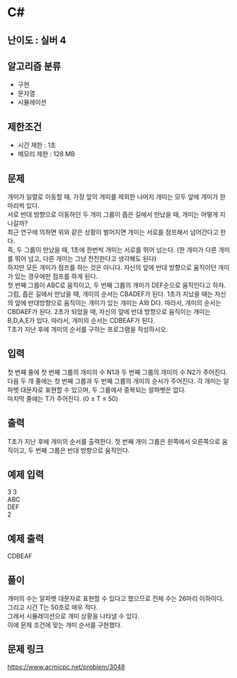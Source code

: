 # C#

## 난이도 : 실버 4

## 알고리즘 분류
  - 구현
  - 문자열
  - 시뮬레이션

## 제한조건
  - 시간 제한 : 1초
  - 메모리 제한 : 128 MB

## 문제
개미가 일렬로 이동할 때, 가장 앞의 개미를 제외한 나머지 개미는 모두 앞에 개미가 한 마리씩 있다.<br/>
서로 반대 방향으로 이동하던 두 개미 그룹이 좁은 길에서 만났을 때, 개미는 어떻게 지나갈까?<br/>
최근 연구에 의하면 위와 같은 상황이 벌어지면 개미는 서로를 점프해서 넘어간다고 한다.<br/>
즉, 두 그룹이 만났을 때, 1초에 한번씩 개미는 서로를 뛰어 넘는다. (한 개미가 다른 개미를 뛰어 넘고, 다른 개미는 그냥 전진한다고 생각해도 된다)<br/>
하지만 모든 개미가 점프를 하는 것은 아니다. 자신의 앞에 반대 방향으로 움직이던 개미가 있는 경우에만 점프를 하게 된다.<br/>
첫 번째 그룹이 ABC로 움직이고, 두 번째 그룹의 개미가 DEF순으로 움직인다고 하자. 그럼, 좁은 길에서 만났을 때, 개미의 순서는 CBADEF가 된다. 1초가 지났을 때는 자신의 앞에 반대방향으로 움직이는 개미가 있는 개미는 A와 D다. 따라서, 개미의 순서는 CBDAEF가 된다. 2초가 되었을 때, 자신의 앞에 반대 방향으로 움직이는 개미는 B,D,A,E가 있다. 따라서, 개미의 순서는 CDBEAF가 된다.<br/>
T초가 지난 후에 개미의 순서를 구하는 프로그램을 작성하시오.<br/>


## 입력
첫 번째 줄에 첫 번째 그룹의 개미의 수 N1과 두 번째 그룹의 개미의 수 N2가 주어진다.<br/>
다음 두 개 줄에는 첫 번째 그룹과 두 번째 그룹의 개미의 순서가 주어진다. 각 개미는 알파벳 대문자로 표현할 수 있으며, 두 그룹에서 중복되는 알파벳은 없다.<br/>
마지막 줄에는 T가 주어진다. (0 ≤ T ≤ 50)<br/>


## 출력
T초가 지난 후에 개미의 순서를 출력한다. 첫 번째 개미 그룹은 왼쪽에서 오른쪽으로 움직이고, 두 번째 그룹은 반대 방향으로 움직인다.<br/>


## 예제 입력
3 3<br/>
ABC<br/>
DEF<br/>
2<br/>


## 예제 출력
CDBEAF<br/>


## 풀이
개미의 수는 알파벳 대문자로 표현할 수 있다고 했으므로 전체 수는 26마리 이하이다.<br/>
그리고 시간 T는 50초로 매우 적다.<br/>
그래서 시뮬레이션으로 개미 상황을 나타낼 수 있다.<br/>
이에 문제 조건에 맞는 개미 순서를 구현했다.<br/>


## 문제 링크
https://www.acmicpc.net/problem/3048